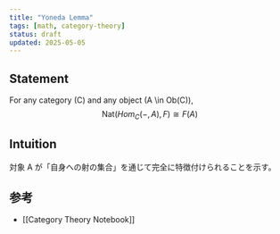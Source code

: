 ```yaml
---
title: "Yoneda Lemma"
tags: [math, category-theory]
status: draft
updated: 2025-05-05
---
```


## Statement
For any category \(C\) and any object \(A \in Ob(C)\),
$$ \text{Nat}(Hom_C(-,A), F) \cong F(A) $$

## Intuition
対象 A が「自身への射の集合」を通じて完全に特徴付けられることを示す。

## 参考
- [[Category Theory Notebook]]
